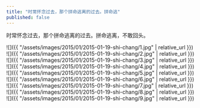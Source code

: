 ```yaml
---
title: "时常怀念过去，那个拼命逃离的过去。拼命逃"
published: false
---
```

时常怀念过去，那个拼命逃离的过去。拼命逃离，不敢回头。



![]({{ "/assets/images/2015/01/2015-01-19-shi-chang/1.jpg" | relative_url }})
![]({{ "/assets/images/2015/01/2015-01-19-shi-chang/2.jpg" | relative_url }})
![]({{ "/assets/images/2015/01/2015-01-19-shi-chang/3.jpg" | relative_url }})
![]({{ "/assets/images/2015/01/2015-01-19-shi-chang/4.jpg" | relative_url }})
![]({{ "/assets/images/2015/01/2015-01-19-shi-chang/5.jpg" | relative_url }})
![]({{ "/assets/images/2015/01/2015-01-19-shi-chang/6.jpg" | relative_url }})
![]({{ "/assets/images/2015/01/2015-01-19-shi-chang/7.jpg" | relative_url }})
![]({{ "/assets/images/2015/01/2015-01-19-shi-chang/8.jpg" | relative_url }})
![]({{ "/assets/images/2015/01/2015-01-19-shi-chang/9.jpg" | relative_url }})
